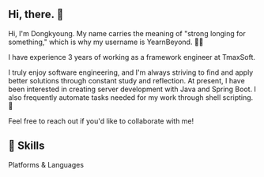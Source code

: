 ## Hi, there. 👋

Hi, I'm Dongkyoung. My name carries the meaning of "strong longing for something," which is why my username is YearnBeyond. 💖✨

I have experience 3 years of working as a framework engineer at TmaxSoft. 

I truly enjoy software engineering, and I'm always striving to find and apply better solutions through constant study and reflection.
At present, I have been interested in creating server development with Java and Spring Boot. 
I also frequently automate tasks needed for my work through shell scripting. 🚀

Feel free to reach out if you'd like to collaborate with me!


## 💪 Skills
Platforms & Languages

<!--
**dongkyoung0303/dongkyoung0303** is a ✨ _special_ ✨ repository because its `README.md` (this file) appears on your GitHub profile.

Here are some ideas to get you started:

- 🔭 I’m currently working on ...
- 🌱 I’m currently learning ...
- 👯 I’m looking to collaborate on ...
- 🤔 I’m looking for help with ...
- 💬 Ask me about ...
- 📫 How to reach me: ...
- 😄 Pronouns: ...
- ⚡ Fun fact: ...
-->
